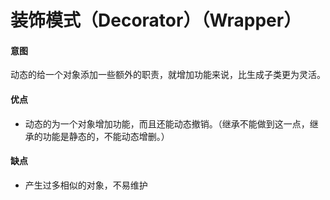 装饰模式（Decorator）（Wrapper）
===
#### 意图
动态的给一个对象添加一些额外的职责，就增加功能来说，比生成子类更为灵活。

#### 优点
* 动态的为一个对象增加功能，而且还能动态撤销。（继承不能做到这一点，继承的功能是静态的，不能动态增删。）

#### 缺点
* 产生过多相似的对象，不易维护